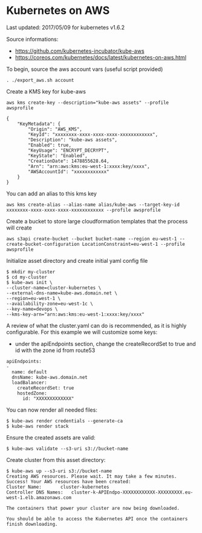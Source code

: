 # Kubernetes on AWS
Last updated: 2017/05/09 for kubernetes v1.6.2

Source informations:
* https://github.com/kubernetes-incubator/kube-aws
* https://coreos.com/kubernetes/docs/latest/kubernetes-on-aws.html

To begin, source the aws account vars (useful script provided)
```
. ./export_aws.sh account
```

Create a KMS key for kube-aws

```
aws kms create-key --description="kube-aws assets" --profile awsprofile

{
    "KeyMetadata": {
        "Origin": "AWS_KMS",
        "KeyId": "xxxxxxxx-xxxx-xxxx-xxxx-xxxxxxxxxxxx",
        "Description": "kube-aws assets",
        "Enabled": true,
        "KeyUsage": "ENCRYPT_DECRYPT",
        "KeyState": "Enabled",
        "CreationDate": 1478855628.64,
        "Arn": "arn:aws:kms:eu-west-1:xxxx:key/xxxx",
        "AWSAccountId": "xxxxxxxxxxxx"
    }
}
```

You can add an alias to this kms key

```
aws kms create-alias --alias-name alias/kube-aws --target-key-id xxxxxxxx-xxxx-xxxx-xxxx-xxxxxxxxxxxx --profile awsprofile
```

Create a bucket to store large cloudformation templates that the process will create

```
aws s3api create-bucket --bucket bucket-name --region eu-west-1 --create-bucket-configuration LocationConstraint=eu-west-1 --profile awsprofile
```

Initialize asset directory and create initial yaml config file

```
$ mkdir my-cluster
$ cd my-cluster
$ kube-aws init \
--cluster-name=cluster-kubernetes \
--external-dns-name=kube-aws.domain.net \
--region=eu-west-1 \
--availability-zone=eu-west-1c \
--key-name=devops \
--kms-key-arn="arn:aws:kms:eu-west-1:xxxx:key/xxxx"
```

A review of what the cluster.yaml can do is recommended, as it is highly configurable. For this example we will customize some keys:
* under the apiEndpoints section, change the createRecordSet to true and id with the zone id from route53

```
apiEndpoints:
- 
  name: default
  dnsName: kube-aws.domain.net
  loadBalancer:
    createRecordSet: true
    hostedZone:
      id: "XXXXXXXXXXXXX"
```

You can now render all needed files:

```
$ kube-aws render credentials --generate-ca
$ kube-aws render stack
```

Ensure the created assets are valid:

```
$ kube-aws validate --s3-uri s3://bucket-name
```

Create cluster from this asset directory:
```
$ kube-aws up --s3-uri s3://bucket-name
Creating AWS resources. Please wait. It may take a few minutes.
Success! Your AWS resources have been created:
Cluster Name:		cluster-kubernetes
Controller DNS Names:	cluster-k-APIEndpo-XXXXXXXXXXXX-XXXXXXXXX.eu-west-1.elb.amazonaws.com

The containers that power your cluster are now being downloaded.

You should be able to access the Kubernetes API once the containers finish downloading.
```
